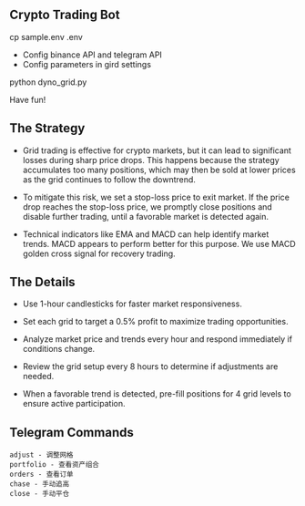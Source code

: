 ## Crypto Trading Bot

cp sample.env .env

- Config binance API and telegram API
- Config parameters in gird settings

python dyno_grid.py

Have fun!

## The Strategy

- Grid trading is effective for crypto markets, but it can lead to significant losses during sharp price drops. This happens because the strategy accumulates too many positions, which may then be sold at lower prices as the grid continues to follow the downtrend.

- To mitigate this risk, we set a stop-loss price to exit market. If the price drop reaches the stop-loss price, we promptly close positions and disable further trading, until a favorable market is detected again.

- Technical indicators like EMA and MACD can help identify market trends. MACD appears to perform better for this purpose. We use MACD golden cross signal for recovery trading.

## The Details

- Use 1-hour candlesticks for faster market responsiveness.

- Set each grid to target a 0.5% profit to maximize trading opportunities.

- Analyze market price and trends every hour and respond immediately if conditions change.

- Review the grid setup every 8 hours to determine if adjustments are needed.

- When a favorable trend is detected, pre-fill positions for 4 grid levels to ensure active participation.

## Telegram Commands

```
adjust - 调整网格
portfolio - 查看资产组合
orders - 查看订单
chase - 手动追高
close - 手动平仓
```